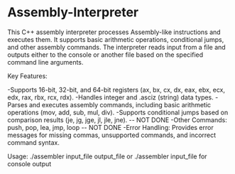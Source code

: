 # Assembly-Interpreter
This C++ assembly interpreter processes Assembly-like instructions and executes them. It supports basic arithmetic operations, conditional jumps, and other assembly commands. The interpreter reads input from a file and outputs either to the console or another file based on the specified command line arguments.

Key Features:

-Supports 16-bit, 32-bit, and 64-bit registers (ax, bx, cx, dx, eax, ebx, ecx, edx, rax, rbx, rcx, rdx).
-Handles integer and .asciz (string) data types.
-Parses and executes assembly commands, including basic arithmetic operations (mov, add, sub, mul, div).
-Supports conditional jumps based on comparison results (je, jg, jge, jl, jle, jne). -- NOT DONE
-Other Commands:  push, pop, lea, jmp, loop -- NOT DONE
-Error Handling: Provides error messages for missing commas, unsupported commands, and incorrect command syntax.

Usage: ./assembler input_file output_file or ./assembler input_file for console output
